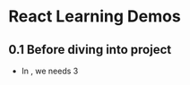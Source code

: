  # React Learning Demos 

 ## 0.1 Before diving into project
 - In <head>, we needs 3 <script> in order to use React, that is, "react.js","react-dom.js","browser.min.js"
 - In <body> where we manipulate JSX, we use a special <script type="text/babel" >, whose typel is "text/babel"

 ## 0.2 After finishing project
 In order to make faster rendering at client-side, use " $ babel src --out-dir build ", parsing all JSX file at directory 'src' into javascript files at directory 'build', where browser could recognize.

 ## 1. ReactDOM.render();
 It is a basic method:
 - converting JSX into HTML;
 - inserting HTML at specified DOM point


 ## 2. JSX - JavaScript XML
 #### "logic" + "view"
 - not spring (no quotes "" )
 - not HTML ( more of XML )
 - support "tag + expression"

 #### How to parse?
 - for tags (begin with "<"), parse as HTML
 - for code block(begin with "{"), parse as JavaScript


 ## 3. JSX can contain tag array
 JSX can unfold all tag in a array


 ## 4. Component
 A component is function,
 - accepting "input"(props), 
 - returnnig "view"(HTML tag)
 #### How to create a component?
 1. functional component
 ```
 function Welcome(props) {
    return <h1>Hello, {props.name}</h1>;
 }
 const element = <Welcome name="Sara" />;
ReactDOM.render(
    element,
    document.getElementById('root')
);
 ```
 2. class component
 ```
 class Welcome extends React.Component {
    render() {
       return <h1>Hello, {this.props.name}</h1>;
    }
 }
 const element = <Welcome name="Sara" />;
 ReactDOM.render(
  element,
  document.getElementById('root')
 );
 ```
 #### Notice
 Component should have no more than one top tag


 ## 5. this.props.children
 All the properties of a Component belongs to its correspoinding HTML element, except "props.children", which represent components' children

 #### possible types for children
 - undefined, if no child at all;
 - object, if only have one child;
 - array, if have multiple children;

 #### How to traverse properly without error?
 use React.Children to ensure validity




 